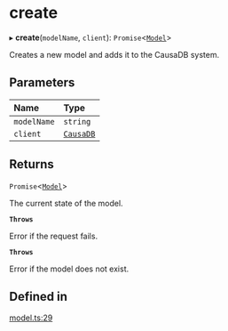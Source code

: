 # create


▸ **create**(`modelName`, `client`): `Promise`\<[`Model`](Model.md)\>

Creates a new model and adds it to the CausaDB system.

## Parameters

| Name | Type |
| :------ | :------ |
| `modelName` | `string` |
| `client` | [`CausaDB`](CausaDB.md) |

## Returns

`Promise`\<[`Model`](Model.md)\>

The current state of the model.

**`Throws`**

Error if the request fails.

**`Throws`**

Error if the model does not exist.

## Defined in

[model.ts:29](https://github.com/causalabs/causadb-node/blob/f466638/src/model.ts#L29)
